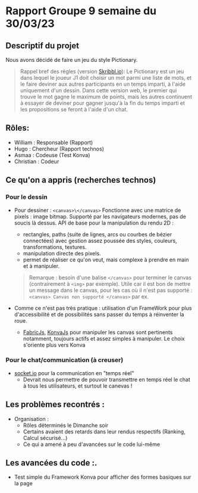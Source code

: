 # Rapport Groupe 9 semaine du 30/03/23


## Descriptif du projet

Nous avons décidé de faire un jeu du style Pictionary.
>Rappel bref des règles (version [Skribbl.io](skribbl.io)): Le Pictionary est un jeu dans lequel le joueur J1 doit choisir un mot parmi une liste de mots, et le faire deviner aux autres participants en un temps imparti, à l'aide uniquement d'un dessin. Dans cette version web, le premier qui trouve le mot gagne le maximum de points, mais les autres continuent à essayer de deviner pour gagner jusqu'à la fin du temps imparti et les propositions se feront à l'aide d'un chat.


## Rôles:
- William : Responsable (Rapport)
- Hugo : Chercheur (Rapport technos)
- Asmaa : Codeuse (Test Konva)
- Christian : Codeur

## Ce qu'on a appris (recherches technos)

### Pour le dessin

- Pour dessiner : `<canvas>\</canvas>`
	Fonctionne avec une matrice de pixels : image bitmap.
	Supporté par les navigateurs modernes, pas de soucis là dessus.
	API de base pour la manipulation du rendu 2D :
	- rectangles, paths (suite de lignes, arcs ou courbes de bézier connectées)
	avec gestion assez poussée des styles, couleurs, transformations, textures.
	- manipulation directe des pixels.
	- permet de réaliser ce qu'on veut, mais complexe à prendre en main et à manipuler.

	>Remarque : besoin d'une balise `</canvas>` pour terminer le canvas (contrairement à `<img>` par exemple).
	Utile car il est bon de mettre un message dans le canvas, pour les cas où il n'est pas supporté :
	`<canvas> Canvas non supporté </canvas>` par ex.
- Comme ce n'est pas très pratique : utilisation d'un FrameWork pour plus d'accessibilité et de possibilités sans passer du temps à réinventer la roue.
	- [FabricJs](http://fabricjs.com/), [KonvaJs](https://konvajs.org/) pour manipuler les canvas sont pertinents notamment, toujours actifs et assez simples à manipuler.
		Le choix s'oriente plus vers Konva

### Pour le chat/communication (à creuser)

-  [socket.io](socket.io) pour la communication en "temps réel"
	- Devrait nous permettre de pouvoir transmettre en temps réel le chat à tous les utilisateurs, et surtout le canevas !


## Les problèmes recontrés :


- Organisation :
	- Rôles déterminés le Dimanche soir
   	- Certains avaient des retards dans leur rendus respectifs (Ranking, Calcul sécurisé...)
	- Ce qui a amené à peu d'avancées sur le code lui-même

## Les avancées du code :.


- Test simple du Framework Konva pour afficher des formes basiques sur la page